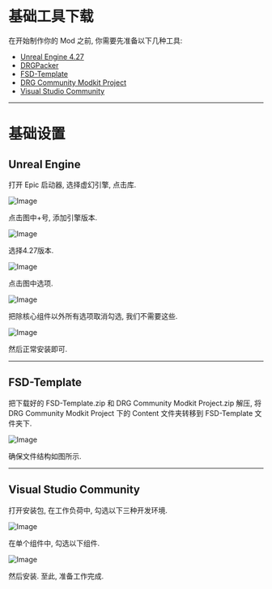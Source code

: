 # 基础工具下载
在开始制作你的 Mod 之前, 你需要先准备以下几种工具:
- [Unreal Engine 4.27](https://www.unrealengine.com/zh-CN/download)
- [DRGPacker](https://raw.githubusercontent.com/DRG-Modding/tools/main/loose-files/DRGPacker4.27.zip)
- [FSD-Template](https://github.com/DRG-Modding/FSD-Template/archive/refs/heads/main.zip)
- [DRG Community Modkit Project](https://drive.google.com/file/d/1fHSIPI14A9GJhrFsSjlh8e2t06AECYAO/view?usp=sharing)
- [Visual Studio Community](https://visualstudio.microsoft.com/zh-hans/free-developer-offers/)

---
# 基础设置
## Unreal Engine
打开 Epic 启动器, 选择虚幻引擎, 点击库.

![Image](https://github.com/user-attachments/assets/49debe2e-5f38-4b65-8621-3bfa5e4341cf)

点击图中+号, 添加引擎版本.

![Image](https://github.com/user-attachments/assets/81ff216a-acf3-488b-b342-7607d2734bcf)

选择4.27版本.

![Image](https://github.com/user-attachments/assets/33d4ef71-8a9f-425c-82e2-695e8a41362a)

点击图中选项.

![Image](https://github.com/user-attachments/assets/46bf0b53-7929-499d-9087-a698dd6576d7)

把除核心组件以外所有选项取消勾选, 我们不需要这些.

![Image](https://github.com/user-attachments/assets/193abd27-9f9b-4a5d-9d19-882bfefd9685)

然后正常安装即可.

---
## FSD-Template
把下载好的 FSD-Template.zip 和 DRG Community Modkit Project.zip 解压, 将 DRG Community Modkit Project 下的 Content 文件夹转移到 FSD-Template 文件夹下.

![Image](https://github.com/user-attachments/assets/7b0169cb-b265-4909-ba42-bdba262be66d)

确保文件结构如图所示.

---
## Visual Studio Community
打开安装包, 在工作负荷中, 勾选以下三种开发环境.

![Image](https://github.com/user-attachments/assets/a86fa752-4d4a-4bb9-9685-938a68afbaec)

在单个组件中, 勾选以下组件.

![Image](https://github.com/user-attachments/assets/b39ef855-d348-4406-b9e4-1be4dff95261)

然后安装.
至此, 准备工作完成.